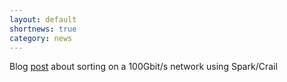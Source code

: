 ```yaml
---
layout: default
shortnews: true
category: news
---
```

Blog [post](http://www.crail.io/blog/2017/01/sorting.html) about sorting on a 100Gbit/s network using Spark/Crail
